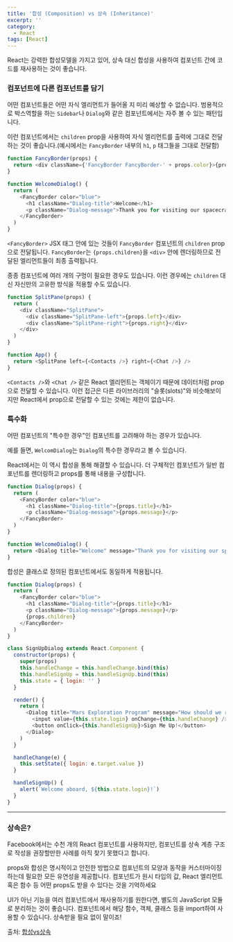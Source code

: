 ```yaml
---
title: '합성 (Composition) vs 상속 (Inheritance)'
excerpt: ''
category:
  - React
tags: [React]
---
```


React는 강력한 합성모델을 가지고 있어, 상속 대신 합성을 사용하여 컴포넌트 간에 코드를 재사용하는 것이 좋습니다.

### 컴포넌트에 다른 컴포넌트를 담기

어떤 컴포넌트들은 어떤 자식 엘리먼트가 들어올 지 미리 예상할 수 없습니다. 범용적으로 박스역할을 하는 `Sidebar`나 `Dialog`와 같은 컴포넌트에서는 자주 볼 수 있는 패턴입니다.

이런 컴포넌트에서는 `children` prop을 사용하여 자식 엘리먼트를 출력에 그대로 전달하는 것이 좋습니다.(예시에서는 `FancyBorder` 내부의 `h1`, `p` 태그들을 그대로 전달함)

```js
function FancyBorder(props) {
  return <div className={'FancyBorder FancyBorder-' + props.color}>{props.children}</div>
}
```

```js
function WelcomeDialog() {
  return (
    <FancyBorder color="blue">
      <h1 className="Dialog-title">Welcome</h1>
      <p className="Dialog-message">Thank you for visiting our spacecraft!</p>
    </FancyBorder>
  )
}
```

`<FancyBorder>` JSX 태그 안에 있는 것들이 `FancyBorder` 컴포넌트의 `children` prop으로 전달됩니다. `FancyBorder`는 `{props.children}`을 `<div>` 안에 렌더링하므로 전달된 엘리먼트들이 최종 출력됩니다.

종종 컴포넌트에 여러 개의 구멍이 필요한 경우도 있습니다. 이런 경우에는 `children` 대신 자신만의 고유한 방식을 적용할 수도 있습니다.

```js
function SplitPane(props) {
  return (
    <div className="SplitPane">
      <div className="SplitPane-left">{props.left}</div>
      <div className="SplitPane-right">{props.right}</div>
    </div>
  )
}

function App() {
  return <SplitPane left={<Contacts />} right={<Chat />} />
}
```

`<Contacts />`와 `<Chat />` 같은 React 엘리먼트는 객체이기 때문에 데이터처럼 prop으로 전달할 수 있습니다. 이런 접근은 다른 라이브러리의 "슬롯(slots)"와 비슷해보이지만 React에서 prop으로 전달할 수 있는 것에는 제한이 없습니다.

### 특수화

어떤 컴포넌트의 "특수한 경우"인 컴포넌트를 고려해야 하는 경우가 있습니다.

예를 들면, `WelcomDialog`는 `Dialog`의 특수한 경우라고 볼 수 있습니다.

React에서는 이 역시 합성을 통해 해결할 수 있습니다. 더 구체적인 컴포넌트가 일반 컴포넌트를 렌더링하고 props를 통해 내용을 구성합니다.

```js
function Dialog(props) {
  return (
    <FancyBorder color="blue">
      <h1 className="Dialog-title">{props.title}</h1>
      <p className="Dialog-message">{props.message}</p>
    </FancyBorder>
  )
}

function WelcomeDialog() {
  return <Dialog title="Welcome" message="Thank you for visiting our spacecraft!" />
}
```

합성은 클래스로 정의된 컴포넌트에서도 동일하게 적용됩니다.

```js
function Dialog(props) {
  return (
    <FancyBorder color="blue">
      <h1 className="Dialog-title">{props.title}</h1>
      <p className="Dialog-message">{props.message}</p>
      {props.children}
    </FancyBorder>
  )
}

class SignUpDialog extends React.Component {
  constructor(props) {
    super(props)
    this.handleChange = this.handleChange.bind(this)
    this.handleSignUp = this.handleSignUp.bind(this)
    this.state = { login: '' }
  }

  render() {
    return (
      <Dialog title="Mars Exploration Program" message="How should we refer to you?">
        <input value={this.state.login} onChange={this.handleChange} />
        <button onClick={this.handleSignUp}>Sign Me Up!</button>
      </Dialog>
    )
  }

  handleChange(e) {
    this.setState({ login: e.target.value })
  }

  handleSignUp() {
    alert(`Welcome aboard, ${this.state.login}!`)
  }
}
```

---

### 상속은?

Facebook에서는 수천 개의 React 컴포넌트를 사용하지만, 컴포넌트를 상속 계층 구조로 작성을 권장할만한 사례를 아직 찾기 못했다고 합니다.

props와 합성은 명시적이고 안전한 방법으로 컴포넌트의 모양과 동작을 커스터마이징하는데 필요한 모든 유연성을 제공합니다. 컴포넌트가 원시 타입의 값, React 엘리먼트 혹은 함수 등 어떤 props도 받을 수 있다는 것을 기억하세요

UI가 아닌 기능을 여러 컴포넌트에서 재사용하기를 원한다면, 별도의 JavaScript 모듈로 분리하는 것이 좋습니다. 컴포넌트에서 해당 함수, 객체, 클래스 등을 import하여 사용할 수 있습니다. 상속받을 필요 없이 말이죠!

출처: [합성vs상속](https://ko.reactjs.org/docs/composition-vs-inheritance.html)
